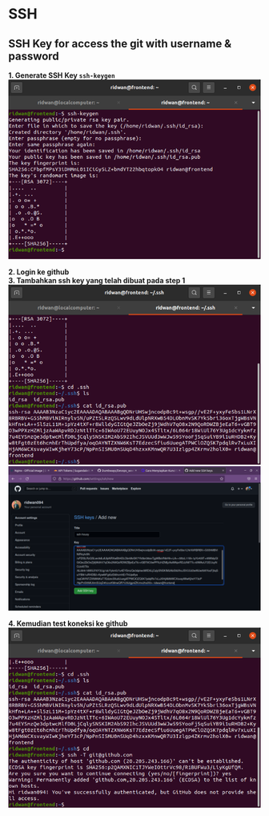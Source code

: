 # **SSH**
## **SSH Key for access the git with username & password**<br>
**1. Generate SSH Key `ssh-keygen`**
![Gambar Final Task - SSH](screenshot/gambar1.png)<br>

**2. Login ke github**<br>
**3. Tambahkan ssh key yang telah dibuat pada step 1**<br>
![Gambar Final Task - SSH](screenshot/gambar2.png)<br>
![Gambar Final Task - SSH](screenshot/gambar3.png)<br>

**4. Kemudian test koneksi ke github**<br>
![Gambar Final Task - SSH](screenshot/gambar4.png)<br>